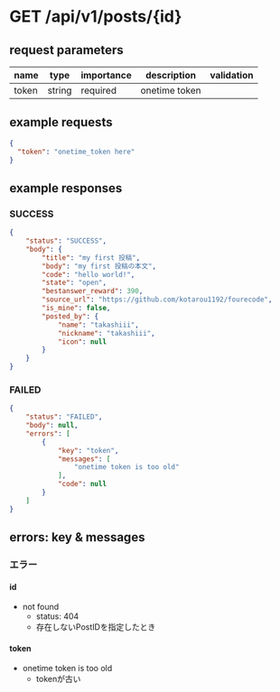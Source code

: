 # GET /api/v1/posts/{id}
## request parameters
| name | type | importance | description | validation | 
| ---- | ---- | ---------- | ----------- | ---------- | 
| token | string | required | onetime token |            | 
## example requests
```json
{
  "token": "onetime_token here"
}
```
## example responses
### SUCCESS
```json
{
    "status": "SUCCESS",
    "body": {
        "title": "my first 投稿",
        "body": "my first 投稿の本文",
        "code": "hello world!",
        "state": "open",
        "bestanswer_reward": 390,
        "source_url": "https://github.com/kotarou1192/fourecode",
        "is_mine": false,
        "posted_by": {
            "name": "takashiii",
            "nickname": "takashiii",
            "icon": null
        }
    }
}
```
### FAILED
```json
{
    "status": "FAILED",
    "body": null,
    "errors": [
        {
            "key": "token",
            "messages": [
                "onetime token is too old"
            ],
            "code": null
        }
    ]
}
```
## errors: key & messages
### エラー
#### id
- not found
  - status: 404
  - 存在しないPostIDを指定したとき
#### token
- onetime token is too old
  - tokenが古い
  